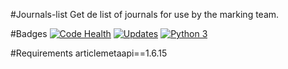 #Journals-list
Get de list of journals for use by the marking team.


#Badges
[![Code Health](https://landscape.io/github/scieloorg/journals-list/master/landscape.svg?style=flat)](https://landscape.io/github/scieloorg/journals-list/master)
[![Updates](https://pyup.io/repos/github/scieloorg/journals-list/shield.svg)](https://pyup.io/repos/github/scieloorg/journals-list/)
[![Python 3](https://pyup.io/repos/github/scieloorg/journals-list/python-3-shield.svg)](https://pyup.io/repos/github/scieloorg/journals-list/)

#Requirements
articlemetaapi==1.6.15
